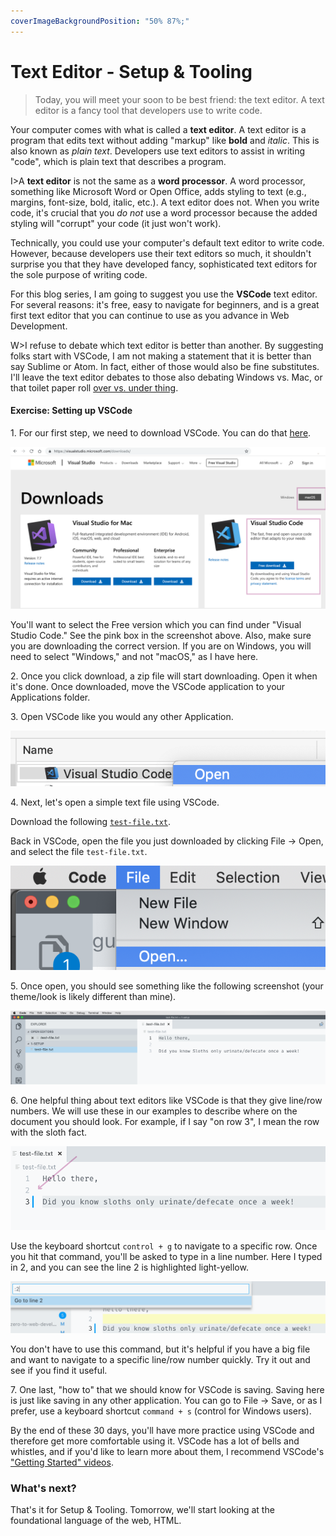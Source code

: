 ```yaml
---
coverImageBackgroundPosition: "50% 87%;"
---
```


# Text Editor - Setup & Tooling

> Today, you will meet your soon to be best friend: the text editor. A text editor is a fancy tool that developers use to write code.

Your computer comes with what is called a **text editor**. A text editor is a program that edits text without adding "markup" like **bold** and _italic_. This is also known as _plain text_. Developers use text editors to assist in writing "code", which is plain text that describes a program.

I>A **text editor** is not the same as a **word processor**. A word processor, something like Microsoft Word or Open Office, adds styling to text (e.g., margins, font-size, bold, italic, etc.). A text editor does not. When you write code, it's crucial that you _do not_ use a word processor because the added styling will "corrupt" your code (it just won't work).

Technically, you could use your computer's default text editor to write code. However, because developers use their text editors so much, it shouldn't surprise you that they have developed fancy, sophisticated text editors for the sole purpose of writing code.

For this blog series, I am going to suggest you use the **VSCode** text editor. For several reasons: it's free, easy to navigate for beginners, and is a great first text editor that you can continue to use as you advance in Web Development.

W>I refuse to debate which text editor is better than another. By suggesting folks start with VSCode, I am not making a statement that it is better than say Sublime or Atom. In fact, either of those would also be fine substitutes. I'll leave the text editor debates to those also debating Windows vs. Mac, or that toilet paper roll [over vs. under thing](https://www.reviewed.com/home-outdoors/features/the-over-under-toilet-paper-debate).

#### Exercise: Setting up VSCode

1\. For our first step, we need to download VSCode. You can do that [here](https://visualstudio.microsoft.com/downloads/).

![](public/assets/vs-1.png)

You'll want to select the Free version which you can find under "Visual Studio Code." See the pink box in the screenshot above. Also, make sure you are downloading the correct version. If you are on Windows, you will need to select "Windows," and not "macOS," as I have here.

2\. Once you click download, a zip file will start downloading. Open it when it's done. Once downloaded, move the VSCode application to your Applications folder.

3\. Open VSCode like you would any other Application.

![](public/assets/vs-2.png)

4\. Next, let's open a simple text file using VSCode.

Download the following [`test-file.txt`](public/src/1-setup/test-file.txt).

Back in VSCode, open the file you just downloaded by clicking File -> Open, and select the file `test-file.txt`.

![](public/assets/6-file-open.png)

5\. Once open, you should see something like the following screenshot (your theme/look is likely different than mine).

![](public/assets/vs-5.png)

6\. One helpful thing about text editors like VSCode is that they give line/row numbers. We will use these in our examples to describe where on the document you should look. For example, if I say "on row 3", I mean the row with the sloth fact.

![](public/assets/vs-6.png)

Use the keyboard shortcut `control + g` to navigate to a specific row. Once you hit that command, you'll be asked to type in a line number. Here I typed in 2, and you can see the line 2 is highlighted light-yellow.

![](public/assets/vs-7.png)

You don't have to use this command, but it's helpful if you have a big file and want to navigate to a specific line/row number quickly. Try it out and see if you find it useful.

7\. One last, "how to" that we should know for VSCode is saving. Saving here is just like saving in any other application. You can go to File -> Save, or as I prefer, use a keyboard shortcut `command + s` (control for Windows users).

By the end of these 30 days, you'll have more practice using VSCode and therefore get more comfortable using it. VSCode has a lot of bells and whistles, and if you'd like to learn more about them, I recommend VSCode's ["Getting Started" videos](https://code.visualstudio.com/docs/introvideos/basics).

### What's next?

That's it for Setup & Tooling. Tomorrow, we'll start looking at the foundational language of the web, HTML.

